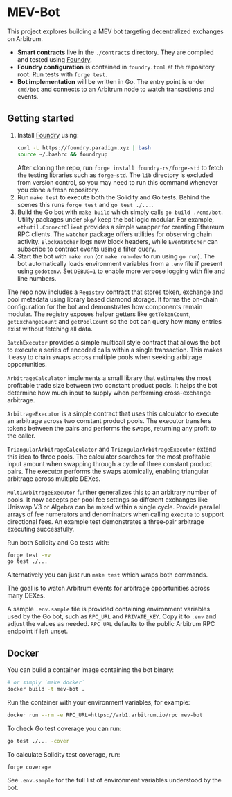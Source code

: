 # MEV-Bot

This project explores building a MEV bot targeting decentralized exchanges on Arbitrum.

- **Smart contracts** live in the `./contracts` directory. They are compiled and tested using [Foundry](https://github.com/foundry-rs/foundry).
- **Foundry configuration** is contained in `foundry.toml` at the repository root. Run tests with `forge test`.
- **Bot implementation** will be written in Go. The entry point is under `cmd/bot` and connects to an Arbitrum node to watch transactions and events.

## Getting started

1. Install [Foundry](https://book.getfoundry.sh/getting-started/installation) using:
   ```bash
   curl -L https://foundry.paradigm.xyz | bash
   source ~/.bashrc && foundryup
   ```
   After cloning the repo, run `forge install foundry-rs/forge-std` to fetch
   the testing libraries such as `forge-std`.
   The `lib` directory is excluded from version control, so you may need to
   run this command whenever you clone a fresh repository.
2. Run `make test` to execute both the Solidity and Go tests. Behind the scenes
   this runs `forge test` and `go test ./...`.
3. Build the Go bot with `make build` which simply calls `go build ./cmd/bot`.
   Utility packages under `pkg/` keep the bot logic modular. For example,
  `ethutil.ConnectClient` provides a simple wrapper for creating Ethereum RPC
  clients. The `watcher` package offers utilities for observing chain activity.
  `BlockWatcher` logs new block headers, while `EventWatcher` can subscribe to
  contract events using a filter query.
4. Start the bot with `make run` (or `make run-dev` to run using `go run`).
   The bot automatically loads environment variables from a `.env` file if
   present using `godotenv`. Set `DEBUG=1` to enable more verbose logging with
   file and line numbers.

The repo now includes a `Registry` contract that stores token, exchange and pool metadata using library based diamond storage. It forms the on-chain
configuration for the bot and demonstrates how components remain modular.
The registry exposes helper getters like `getTokenCount`, `getExchangeCount` and
`getPoolCount` so the bot can query how many entries exist without fetching all
data.

`BatchExecutor` provides a simple multicall style contract that allows the bot
to execute a series of encoded calls within a single transaction. This makes it
easy to chain swaps across multiple pools when seeking arbitrage opportunities.

`ArbitrageCalculator` implements a small library that estimates the most
profitable trade size between two constant product pools.  It helps the bot
determine how much input to supply when performing cross-exchange arbitrage.

`ArbitrageExecutor` is a simple contract that uses this calculator to execute
an arbitrage across two constant product pools. The executor transfers tokens
between the pairs and performs the swaps, returning any profit to the caller.

`TriangularArbitrageCalculator` and `TriangularArbitrageExecutor` extend this
idea to three pools. The calculator searches for the most profitable input
amount when swapping through a cycle of three constant product pairs. The
executor performs the swaps atomically, enabling triangular arbitrage across
multiple DEXes.

`MultiArbitrageExecutor` further generalizes this to an arbitrary number of
pools. It now accepts per‑pool fee settings so different exchanges like Uniswap
V3 or Algebra can be mixed within a single cycle. Provide parallel arrays of fee
numerators and denominators when calling `execute` to support directional fees.
An example test demonstrates a three‑pair arbitrage executing successfully.

Run both Solidity and Go tests with:

 ```bash
 forge test -vv
 go test ./...
 ```

Alternatively you can just run `make test` which wraps both commands.

The goal is to watch Arbitrum events for arbitrage opportunities across many
DEXes.

A sample `.env.sample` file is provided containing environment variables used by
the Go bot, such as `RPC_URL` and `PRIVATE_KEY`. Copy it to `.env` and adjust the
values as needed. `RPC_URL` defaults to the public Arbitrum RPC endpoint if left
unset.

## Docker

You can build a container image containing the bot binary:

```bash
# or simply `make docker`
docker build -t mev-bot .
```

Run the container with your environment variables, for example:

```bash
docker run --rm -e RPC_URL=https://arb1.arbitrum.io/rpc mev-bot
```

To check Go test coverage you can run:

```bash
go test ./... -cover
```

To calculate Solidity test coverage, run:

```bash
forge coverage
```

See `.env.sample` for the full list of environment variables understood by the
bot.


